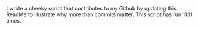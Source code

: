 I wrote a cheeky script that contributes to my Github by updating this ReadMe to illustrate why more than commits matter. This script has run 1131 times.
